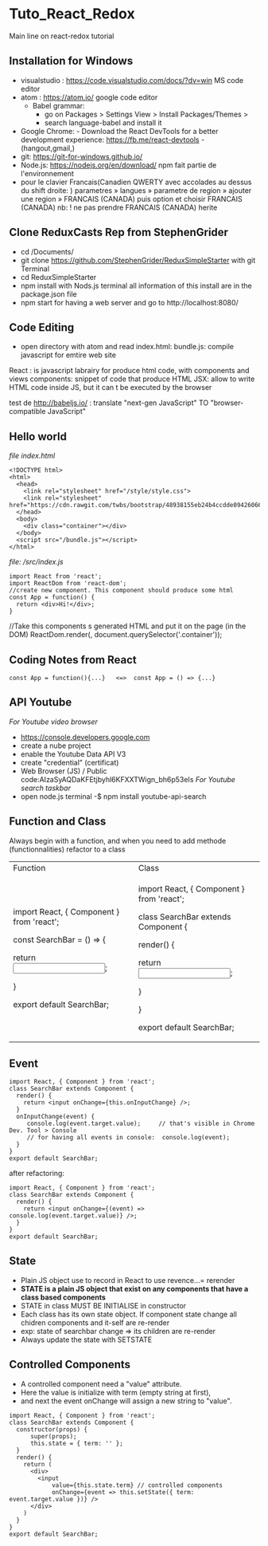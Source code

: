 # Tuto_React_Redox
Main line on react-redox tutorial

## Installation for Windows

- visualstudio : https://code.visualstudio.com/docs/?dv=win  MS code editor
- atom : https://atom.io/     google code editor
  - Babel grammar: 
      - go on Packages > Settings View > Install Packages/Themes >
      - search language-babel and install it
- Google Chrome:
      - Download the React DevTools for a better development experience: https://fb.me/react-devtools
      - (hangout,gmail,)
- git: https://git-for-windows.github.io/
- Node.js: https://nodejs.org/en/download/   npm fait partie de l'environnement
- pour le clavier Francais(Canadien QWERTY avec accolades au dessus du shift droite: )
parametres » langues  »  parametre de region 
» ajouter une region » FRANCAIS (CANADA) puis option et choisir  FRANCAIS (CANADA) 
                                           nb: ! ne pas prendre  FRANCAIS (CANADA) herite
## Clone ReduxCasts Rep from StephenGrider

- cd /Documents/
- git clone https://github.com/StephenGrider/ReduxSimpleStarter    with git Terminal
- cd ReduxSimpleStarter
- npm install     with Nods.js terminal
  all information of this install are in the package.json file
- npm start   for having a web server
and go to http://localhost:8080/

## Code Editing

- open directory with atom and read index.html:
    bundle.js: compile javascript for emtire web site

React : is javascript labrairy for produce html code, with components and views
components: snippet of code that produce HTML
JSX: allow to write HTML code inside JS, but it can t be executed by the browser

test de http://babeljs.io/ : translate "next-gen JavaScript"  TO  "browser-compatible JavaScript"

## Hello world
<i>file index.html</i>
```
<!DOCTYPE html>
<html>
  <head>
    <link rel="stylesheet" href="/style/style.css">
    <link rel="stylesheet" href="https://cdn.rawgit.com/twbs/bootstrap/48938155eb24b4ccdde09426066869504c6dab3c/dist/css/bootstrap.min.css">
  </head>
  <body>
    <div class="container"></div>
  </body>
  <script src="/bundle.js"></script>
</html>
```
<i>file: /src/index.js</i>
```
import React from 'react';
import ReactDom from 'react-dom';
//create new component. This component should produce some html
const App = function() {
  return <div>Hi!</div>;
}
```
//Take this components s generated HTML and put it on the page (in the DOM)
ReactDom.render(<App />, document.querySelector('.container'));

## Coding Notes from React
```
const App = function(){...}   <=>  const App = () => {...}
```
## API Youtube
<i>For Youtube video browser</i>
- https://console.developers.google.com
- create a nube project
- enable the  Youtube Data API V3
- create "credential" (certificat)
- Web Browser (JS)   / Public    code:AIzaSyAQDaKFEtjbyhl6KFXXTWign_bh6p53eIs
<i>For Youtube search taskbar</i>
- open node.js terminal
-$ npm install youtube-api-search

## Function and Class
Always begin with a function, and when you need to add methode (functionnalities) refactor to a class
<table>
  <tr>
    <td>Function<td>
    <td>Class<td>
  <tr>
  <tr>
    <td>
      <p>import React, { Component } from 'react';</p>
      <p>const SearchBar = () => {</p>
      <p>    return <input />;</p>
      <p>}</p>
      <p>export default SearchBar;</p>
    <td>
    <td>
      <p>import React, { Component } from 'react';</p>
      <p>class SearchBar extends Component {</p>
      <p>  render() {</p>
      <p>    return <input />;</p>
      <p>  }</p>
      <p>}</p>
      <p>export default SearchBar;</p>
    <td>
  <tr>
</table>

## Event
```
import React, { Component } from 'react';
class SearchBar extends Component {
  render() {
    return <input onChange={this.onInputChange} />;
  }
  onInputChange(event) {
     console.log(event.target.value);     // that's visible in Chrome Dev. Tool > Console
     // for having all events in console:  console.log(event);
  }
}
export default SearchBar;
```
after refactoring:
```
import React, { Component } from 'react';
class SearchBar extends Component {
  render() {
    return <input onChange={(event) => console.log(event.target.value)} />;
  }
}
export default SearchBar;
```
## State
- Plain JS object use to record in React to use revence...= rerender
- <b>STATE is a plain JS object that exist on any components that have a class based components</b>
- STATE in class MUST BE INITIALISE in constructor
- Each class has its own state object. If component state change all chidren components and it-self are re-render
- exp: state of searchbar change => its children are re-render
- Always update the state with SETSTATE

## Controlled Components

- A controlled component need a "value" attribute. 
- Here the value is initialize with term (empty string at first), 
- and next the event onChange will assign a new string to "value".

```
import React, { Component } from 'react';
class SearchBar extends Component {
  constructor(props) {
      super(props);
      this.state = { term: '' };
  }
  render() {
    return (
      <div>
        <input
            value={this.state.term} // controlled components
            onChange={event => this.setState({ term: event.target.value })} />
      </div>
    )
  }
}
export default SearchBar;
```










